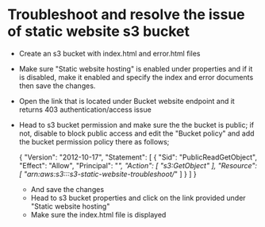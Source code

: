 # Troubleshoot and resolve the issue of static website s3 bucket
  - Create an s3 bucket with index.html and error.html files 
  - Make sure "Static website hosting" is enabled under properties and if it is disabled, make it enabled and specify the index and error documents then save the changes.
  - Open the link that is located under Bucket website endpoint and it returns 403 authentication/access issue
  - Head to s3 bucket permission and make sure the the bucket is public; if not, disable to block public access  and edit the "Bucket policy" and add the bucket permission policy there as follows;
   
    {
        "Version": "2012-10-17",
        "Statement": [
            {
                "Sid": "PublicReadGetObject",
                "Effect": "Allow",
                "Principal": "*",
                "Action": [
                    "s3:GetObject"
                ],
                "Resource": [
                    "arn:aws:s3:::s3-static-website-troubleshoot/*"
                ]
            }
        ]
    }

    - And save the changes
    - Head to s3 bucket properties and click on the link provided under "Static website hosting"
    - Make sure the index.html file is displayed